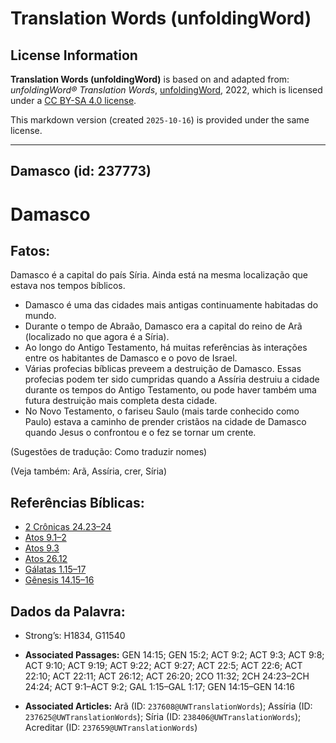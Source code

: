 # Translation Words (unfoldingWord)

## License Information

**Translation Words (unfoldingWord)** is based on and adapted from: _unfoldingWord® Translation Words_, [unfoldingWord](https://unfoldingword.org/utw), 2022, which is licensed under a [CC BY-SA 4.0 license](https://creativecommons.org/licenses/by-sa/4.0/legalcode.en).

This markdown version (created `2025-10-16`) is provided under the same license.



--------------------------------

## Damasco (id: 237773)

Damasco
=======

Fatos:
------

Damasco é a capital do país Síria. Ainda está na mesma localização que estava nos tempos bíblicos.

* Damasco é uma das cidades mais antigas continuamente habitadas do mundo.
* Durante o tempo de Abraão, Damasco era a capital do reino de Arã (localizado no que agora é a Síria).
* Ao longo do Antigo Testamento, há muitas referências às interações entre os habitantes de Damasco e o povo de Israel.
* Várias profecias bíblicas preveem a destruição de Damasco. Essas profecias podem ter sido cumpridas quando a Assíria destruiu a cidade durante os tempos do Antigo Testamento, ou pode haver também uma futura destruição mais completa desta cidade.
* No Novo Testamento, o fariseu Saulo (mais tarde conhecido como Paulo) estava a caminho de prender cristãos na cidade de Damasco quando Jesus o confrontou e o fez se tornar um crente.

(Sugestões de tradução: Como traduzir nomes)

(Veja também: Arã, Assíria, crer, Síria)

Referências Bíblicas:
---------------------

* [2 Crônicas 24\.23–24](https://ref.ly/2Chr24:23-2Chr24:24)
* [Atos 9\.1–2](https://ref.ly/Acts9:1-Acts9:2)
* [Atos 9\.3](https://ref.ly/Acts9:3)
* [Atos 26\.12](https://ref.ly/Acts26:12)
* [Gálatas 1\.15–17](https://ref.ly/Gal1:15-Gal1:17)
* [Gênesis 14\.15–16](https://ref.ly/Gen14:15-Gen14:16)

Dados da Palavra:
-----------------

* Strong’s: H1834, G11540

* **Associated Passages:** GEN 14:15; GEN 15:2; ACT 9:2; ACT 9:3; ACT 9:8; ACT 9:10; ACT 9:19; ACT 9:22; ACT 9:27; ACT 22:5; ACT 22:6; ACT 22:10; ACT 22:11; ACT 26:12; ACT 26:20; 2CO 11:32; 2CH 24:23–2CH 24:24; ACT 9:1–ACT 9:2; GAL 1:15–GAL 1:17; GEN 14:15–GEN 14:16
* **Associated Articles:** Arã (ID: `237608@UWTranslationWords`); Assíria (ID: `237625@UWTranslationWords`); Síria (ID: `238406@UWTranslationWords`); Acreditar (ID: `237659@UWTranslationWords`)

